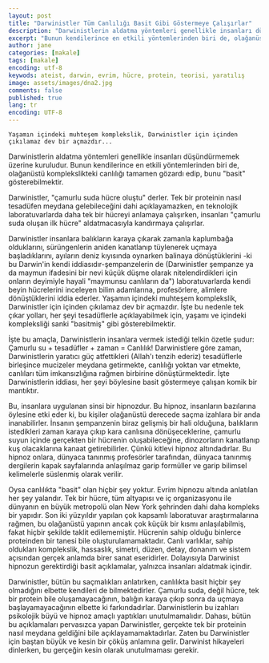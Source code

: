 ```yaml
---
layout: post
title: "Darwinistler Tüm Canlılığı Basit Gibi Göstermeye Çalışırlar"
description: "Darwinistlerin aldatma yöntemleri genellikle insanları düşündürmemek üzerine kuruludur." 
excerpt: "Bunun kendilerince en etkili yöntemlerinden biri de, olağanüstü komplekslikteki canlılığı tamamen gözardı edip, bunu "basit" gösterebilmektir."
author: jane
categories: [makale]
tags: [makale]
encoding: utf-8
keywods: ateist, darwin, evrim, hücre, protein, teorisi, yaratılış
image: assets/images/dna2.jpg
comments: false
published: true
lang: tr
encoding: UTF-8
---
```


``Yaşamın içindeki muhteşem komplekslik, Darwinistler için içinden çıkılamaz dev bir açmazdır...``

Darwinistlerin aldatma yöntemleri genellikle insanları düşündürmemek üzerine kuruludur. Bunun kendilerince en etkili yöntemlerinden biri de, olağanüstü komplekslikteki canlılığı tamamen gözardı edip, bunu "basit" gösterebilmektir.

Darwinistler, "çamurlu suda hücre oluştu" derler. Tek bir proteinin nasıl tesadüfen meydana gelebileceğini dahi açıklayamazken, en teknolojik laboratuvarlarda daha tek bir hücreyi anlamaya çalışırken, insanları "çamurlu suda oluşan ilk hücre" aldatmacasıyla kandırmaya çalışırlar.

Darwinistler insanlara balıkların karaya çıkarak zamanla kaplumbağa olduklarını, sürüngenlerin aniden kanatlanıp tüylenerek uçmaya başladıklarını, ayıların deniz kıyısında oynarken balinaya dönüştüklerini -ki bu Darwin'in kendi iddiasıdır-şempanzelerin de (Darwinistler şempanze ya da maymun ifadesini bir nevi küçük düşme olarak nitelendirdikleri için onların deyimiyle hayali "maymunsu canlıların da") laboratuvarlarda kendi beyin hücrelerini inceleyen bilim adamlarına, profesörlere, alimlere dönüştüklerini iddia ederler. Yaşamın içindeki muhteşem komplekslik, Darwinistler için içinden çıkılamaz dev bir açmazdır. İşte bu nedenle tek çıkar yolları, her şeyi tesadüflerle açıklayabilmek için, yaşamı ve içindeki kompleksliği sanki "basitmiş" gibi gösterebilmektir.

İşte bu amaçla, Darwinistlerin insanlara vermek istediği telkin özetle şudur: Çamurlu su + tesadüfler + zaman = Canlılık! Darwinistlere göre zaman, Darwinistlerin yaratıcı güç atfettikleri (Allah'ı tenzih ederiz) tesadüflerle birleşince mucizeler meydana getirmekte, canlılığı yoktan var etmekte, canlıları tüm imkansızlığına rağmen birbirine dönüştürmektedir. İşte Darwinistlerin iddiası, her şeyi böylesine basit göstermeye çalışan komik bir mantıktır.

Bu, insanlara uygulanan sinsi bir hipnozdur. Bu hipnoz, insanların bazılarına öylesine etki eder ki, bu kişiler olağanüstü derecede saçma izahlara bir anda inanabilirler. İnsanın şempanzenin biraz gelişmiş bir hali olduğuna, balıkların istedikleri zaman karaya çıkıp kara canlısına dönüşeceklerine, çamurlu suyun içinde gerçekten bir hücrenin oluşabileceğine, dinozorların kanatlanıp kuş olacaklarına kanaat getirebilirler. Çünkü kitlevi hipnoz altındadırlar. Bu hipnoz onlara, dünyaca tanınmış profesörler tarafından, dünyaca tanınmış dergilerin kapak sayfalarında anlaşılmaz garip formüller ve garip bilimsel kelimelerle süslenmiş olarak verilir.

Oysa canlılıkta "basit" olan hiçbir şey yoktur. Evrim hipnozu altında anlatılan her şey yalandır. Tek bir hücre, tüm altyapısı ve iç organizasyonu ile dünyanın en büyük metropolü olan New York şehrinden dahi daha kompleks bir yapıdır. Son iki yüzyıldır yapılan çok kapsamlı laboratuvar araştırmalarına rağmen, bu olağanüstü yapının ancak çok küçük bir kısmı anlaşılabilmiş, fakat hiçbir şekilde taklit edilememiştir. Hücrenin sahip olduğu binlerce proteinden bir tanesi bile oluşturulamamaktadır. Canlı varlıklar, sahip oldukları komplekslik, hassaslık, simetri, düzen, detay, donanım ve sistem açısından gerçek anlamda birer sanat eseridirler. Dolayısıyla Darwinist hipnozun gerektirdiği basit açıklamalar, yalnızca insanları aldatmak içindir.

Darwinistler, bütün bu saçmalıkları anlatırken, canlılıkta basit hiçbir şey olmadığını elbette kendileri de bilmektedirler. Çamurlu suda, değil hücre, tek bir protein bile oluşamayacağının, balığın karaya çıkıp sonra da uçmaya başlayamayacağının elbette ki farkındadırlar. Darwinistlerin bu izahları psikolojik büyü ve hipnoz amaçlı yaptıkları unutulmamalıdır. Dahası, bütün bu açıklamaları pervasızca yapan Darwinistler, gerçekte tek bir proteinin nasıl meydana geldiğini bile açıklayamamaktadırlar. Zaten bu Darwinistler için baştan büyük ve kesin bir çöküş anlamına gelir. Darwinist hikayeleri dinlerken, bu gerçeğin kesin olarak unutulmaması gerekir.
